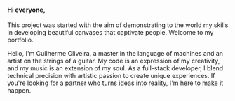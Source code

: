 #### Hi everyone,
This project was started with the aim of demonstrating to the world my skills in developing beautiful canvases that captivate people. Welcome to my portfolio.

Hello, I'm Guilherme Oliveira, a master in the language of machines and an artist on the strings of a guitar. My code is an expression of my creativity, and my music is an extension of my soul. As a full-stack developer, I blend technical precision with artistic passion to create unique experiences. If you're looking for a partner who turns ideas into reality, I'm here to make it happen.